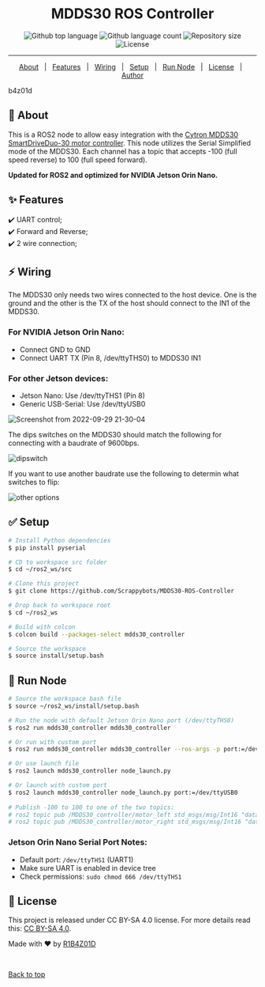 <h1 align="center">MDDS30 ROS Controller</h1>

<p align="center">
  <img alt="Github top language" src="https://img.shields.io/github/languages/top/r1b4z01d/MDDS30-ROS-Controller?color=56BEB8">

  <img alt="Github language count" src="https://img.shields.io/github/languages/count/r1b4z01d/MDDS30-ROS-Controller?color=56BEB8">

  <img alt="Repository size" src="https://img.shields.io/github/repo-size/r1b4z01d/MDDS30-ROS-Controller?color=56BEB8">

  <img alt="License" src="https://img.shields.io/github/license/r1b4z01d/MDDS30-ROS-Controller?color=56BEB8">

  <!-- <img alt="Github issues" src="https://img.shields.io/github/issues/r1b4z01d/MDDS30-ROS-Controller?color=56BEB8" /> -->

  <!-- <img alt="Github forks" src="https://img.shields.io/github/forks/r1b4z01d/MDDS30-ROS-Controller?color=56BEB8" /> -->

  <!-- <img alt="Github stars" src="https://img.shields.io/github/stars/r1b4z01d/MDDS30-ROS-Controller?color=56BEB8" /> -->
</p>

<hr> 
<p align="center">
  <a href="#dart-about">About</a> &#xa0; | &#xa0; 
  <a href="#sparkles-features">Features</a> &#xa0; | &#xa0;
  <a href="#zap-wiring">Wiring</a> &#xa0; | &#xa0;
  <a href="#white_check_mark-setup">Setup</a> &#xa0; | &#xa0;
  <a href="#checkered_flag-run-node">Run Node</a> &#xa0; | &#xa0;
  <a href="#memo-license">License</a> &#xa0; | &#xa0;
  <a href="https://github.com/r1b4z01d" target="_blank">Author</a>
</p>
b4z01d
<br>

## :dart: About ##

This is a ROS2 node to allow easy integration with the [Cytron MDDS30 SmartDriveDuo-30 motor controller](https://www.cytron.io/p-30amp-7v-35v-smartdrive-dc-motor-driver-2-channels). This node utilizes the Serial Simplified mode of the MDDS30. Each channel has a topic that accepts -100 (full speed reverse) to 100 (full speed forward).

**Updated for ROS2 and optimized for NVIDIA Jetson Orin Nano.**

## :sparkles: Features ##

:heavy_check_mark: UART control;\
:heavy_check_mark: Forward and Reverse;\
:heavy_check_mark: 2 wire connection;

## :zap: Wiring ##
The MDDS30 only needs two wires connected to the host device. One is the ground and the other is the TX of the host should connect to the IN1 of the MDDS30.

### For NVIDIA Jetson Orin Nano:
- Connect GND to GND
- Connect UART TX (Pin 8, /dev/ttyTHS0) to MDDS30 IN1

### For other Jetson devices:
- Jetson Nano: Use /dev/ttyTHS1 (Pin 8)
- Generic USB-Serial: Use /dev/ttyUSB0

![Screenshot from 2022-09-29 21-30-04](https://user-images.githubusercontent.com/3535710/193180211-cb1f48a3-3c1e-4c58-82ff-066d18714961.jpg)


The dips switches on the MDDS30 should match the following for connecting with a baudrate of 9600bps.

![dipswitch](https://user-images.githubusercontent.com/3535710/193176624-9a9f3896-a6ad-4569-9c4d-40d4cf9d798a.png)

If you want to use another baudrate use the following to determin what switches to flip:

![other options](https://user-images.githubusercontent.com/3535710/193176898-bc102955-00d3-41d2-9246-97929ccf0183.png)



## :white_check_mark: Setup ##

```bash
# Install Python dependencies
$ pip install pyserial

# CD to workspace src folder
$ cd ~/ros2_ws/src 

# Clone this project
$ git clone https://github.com/Scrappybots/MDDS30-ROS-Controller

# Drop back to workspace root
$ cd ~/ros2_ws

# Build with colcon
$ colcon build --packages-select mdds30_controller

# Source the workspace
$ source install/setup.bash
```



## :checkered_flag: Run Node ##

```bash
# Source the workspace bash file
$ source ~/ros2_ws/install/setup.bash

# Run the node with default Jetson Orin Nano port (/dev/ttyTHS0)
$ ros2 run mdds30_controller mdds30_controller

# Or run with custom port
$ ros2 run mdds30_controller mdds30_controller --ros-args -p port:=/dev/ttyUSB0

# Or use launch file
$ ros2 launch mdds30_controller node_launch.py

# Or launch with custom port
$ ros2 launch mdds30_controller node_launch.py port:=/dev/ttyUSB0
 
# Publish -100 to 100 to one of the two topics:
# ros2 topic pub /MDDS30_controller/motor_left std_msgs/msg/Int16 "data: 50"
# ros2 topic pub /MDDS30_controller/motor_right std_msgs/msg/Int16 "data: -30"
```

### Jetson Orin Nano Serial Port Notes:
- Default port: `/dev/ttyTHS1` (UART1)
- Make sure UART is enabled in device tree
- Check permissions: `sudo chmod 666 /dev/ttyTHS1`
## :memo: License ##

This project is released under CC BY-SA 4.0 license. For more details read this: [CC BY-SA 4.0](https://creativecommons.org/licenses/by-sa/4.0/).


Made with :heart: by <a href="https://github.com/R1B4Z01D" target="_blank">R1B4Z01D</a>

&#xa0;

<a href="#top">Back to top</a>

